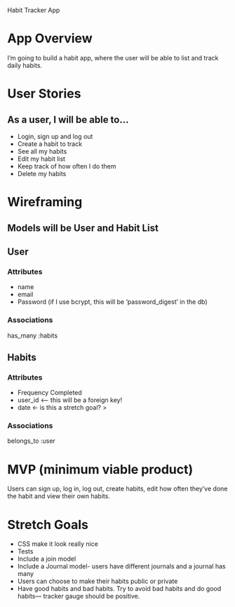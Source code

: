 Habit Tracker App

# App Overview

I’m going to build a habit app, where the user will be able to list and track daily habits.

# User Stories

## As a user, I will be able to…
- Login, sign up and log out
- Create a habit to track
- See all my habits
- Edit my habit list
- Keep track of how often I do them
- Delete my habits


# Wireframing

## Models will be User and Habit List


## User

### Attributes

- name
- email
- Password (if I use bcrypt, this will be ‘password_digest’ in the db)

### Associations

has_many :habits



## Habits

### Attributes
- Frequency Completed
- user_id <— this will be a foreign key!
- date <- is this a stretch goal? >

### Associations

belongs_to :user

# MVP (minimum viable product)

Users can sign up, log in, log out, create habits, edit how often they’ve done the habit and view their own habits.

# Stretch Goals

- CSS make it look really nice
- Tests
- Include a join model
- Include a Journal model- users have different journals and a journal has many
- Users can choose to make their habits public or private
- Have good habits and bad habits. Try to avoid bad habits and do good habits— tracker gauge should be positive.
